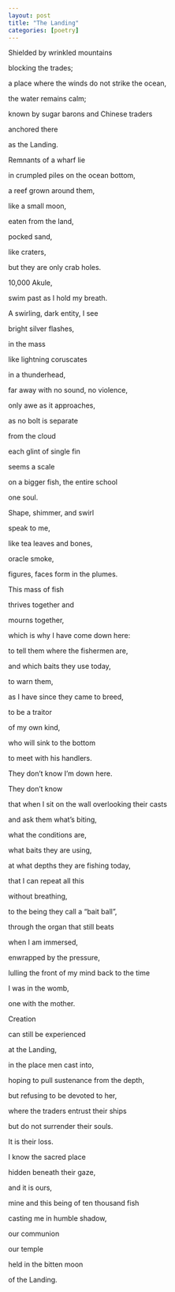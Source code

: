 ```yaml
---
layout: post
title: "The Landing"
categories: [poetry]
---
```


Shielded by wrinkled mountains

blocking the trades;

a place where the winds do not strike the ocean,

the water remains calm;

known by sugar barons and Chinese traders

anchored there

as the Landing.

Remnants of a wharf lie

in crumpled piles on the ocean bottom,

a reef grown around them,

like a small moon,

eaten from the land,

pocked sand,

like craters,

but they are only crab holes.


10,000 Akule,

swim past as I hold my breath.

A swirling, dark entity, I see

bright silver flashes,

in the mass

like lightning coruscates

in a thunderhead,

far away with no sound, no violence,

only awe as it approaches,

as no bolt is separate

from the cloud

each glint of single fin

seems a scale

on a bigger fish, the entire school

one soul.

Shape, shimmer, and swirl

speak to me,

like tea leaves and bones,

oracle smoke,

figures, faces form in the plumes.


This mass of fish

thrives together and

mourns together,

which is why I have come down here:

to tell them where the fishermen are,

and which baits they use today,

to warn them,

as I have since they came to breed,

to be a traitor

of my own kind,

who will sink to the bottom

to meet with his handlers.

They don’t know I’m down here.

They don’t know

that when I sit on the wall overlooking their casts

and ask them what’s biting,

what the conditions are,

what baits they are using,

at what depths they are fishing today,

that I can repeat all this

without breathing,

to the being they call a “bait ball”,

through the organ that still beats

when I am immersed,

enwrapped by the pressure,

lulling the front of my mind back to the time

I was in the womb,

one with the mother.

Creation

can still be experienced

at the Landing,

in the place men cast into,

hoping to pull sustenance from the depth,

but refusing to be devoted to her,

where the traders entrust their ships

but do not surrender their souls.

It is their loss.

I know the sacred place

hidden beneath their gaze,

and it is ours,

mine and this being of ten thousand fish

casting me in humble shadow,

our communion

our temple

held in the bitten moon

of the Landing.